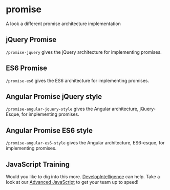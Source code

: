 # promise
A look a different promise architecture implementation

## jQuery Promise
`/promise-jquery` gives the jQuery architecture for implementing promises.

## ES6 Promise
`/promise-es6` gives the ES6 architecture for implementing promises.

## Angular Promise jQuery style
`/promise-angular-jquery-style` gives the Angular architecture, jQuery-Esque, for implementing promises. 

## Angular Promise ES6 style
`/promise-angular-es6-style` gives the Angular architecture, ES6-esque, for implementing promises.

## JavaScript Training
Would you like to dig into this more. [DevelopIntelligence](http://www.developintelligence.com) can help. Take a look at our [Advanced JavaScript](http://www.developintelligence.com/catalog/web-development-training/core-javascript/advanced-javascript) to get your team up to speed!


